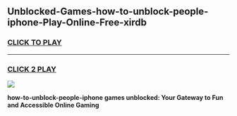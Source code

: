 
## Unblocked-Games-how-to-unblock-people-iphone-Play-Online-Free-xirdb
<h3>
<a href="https://premium76.site?title=how-to-unblock-people-iphone&ref=26A">CLICK TO PLAY</a></h3>
<hr>

<h3>
<a href="https://premium76.site?title=how-to-unblock-people-iphone&ref=26A">CLICK 2 PLAY</a>
  
</h3>

<a href="https://premium76.site?title=how-to-unblock-people-iphone&ref=26A"><img src="https://clearcache.store/games.png"></a>


**how-to-unblock-people-iphone games unblocked: Your Gateway to Fun and Accessible Online Gaming**
